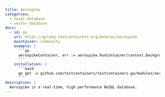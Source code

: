 ```yaml
---
title: Aerospike
categories:
  - nosql-database
  - vector-database
docs:
  - id: go
    url: https://golang.testcontainers.org/modules/aerospike
    maintainer: community
    example: |
      ```go
      aerospikeContainer, err := aerospike.RunContainer(context.Background())
      ```
    installation: |
      ```bash
      go get -u github.com/testcontainers/testcontainers-go/modules/aerospike
      ```
description: |
  Aerospike is a real-time, high performance NoSQL database.
---
```

